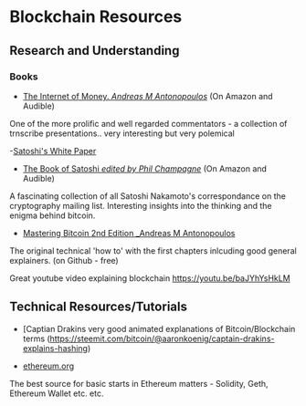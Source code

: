 # Blockchain Resources

## Research and Understanding

### Books

- [The Internet of Money. _Andreas M Antonopoulos_](https://www.amazon.com/Internet-Money-Andreas-M-Antonopoulos/dp/1537000454) (On Amazon and Audible)

One of the more prolific and well regarded commentators - a collection of trnscribe presentations.. very interesting but very polemical


-[Satoshi's White Paper](https://bitcoin.org/bitcoin.pdf)


- [The Book of Satoshi _edited by Phil Champagne_](https://www.amazon.com/Book-Satoshi-Collected-Writings-Nakamoto/dp/0996061312/ref=sr_1_1?s=books&ie=UTF8&qid=1507518030&sr=1-1&keywords=satoshi) (On Amazon and Audible)

A fascinating collection of all Satoshi Nakamoto's correspondance on the cryptography mailing list. Interesting insights into the thinking and the enigma behind bitcoin.

- [Mastering Bitcoin 2nd Edition _Andreas M Antonopoulos ](https://github.com/bitcoinbook/bitcoinbook)

The original technical 'how to' with the first chapters inlcuding good general explainers. (on Github - free)

Great youtube video explaining blockchain https://youtu.be/baJYhYsHkLM


## Technical Resources/Tutorials

- [Captian Drakins very good animated explanations of Bitcoin/Blockchain terms (https://steemit.com/bitcoin/@aaronkoenig/captain-drakins-explains-hashing)

- [ethereum.org](ethereum.org)

The best source for basic starts in Ethereum matters - Solidity, Geth, Ethereum Wallet etc. etc.





